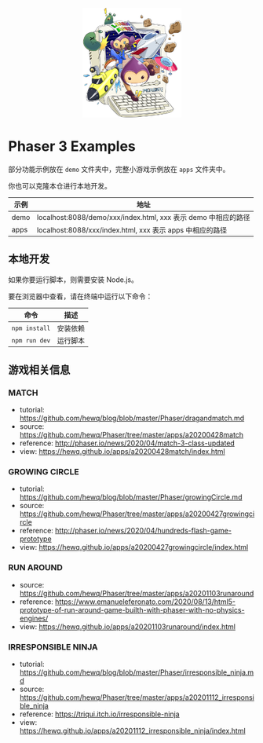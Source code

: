 <p align="center">
  <img width=40% src="md/phaser3-typescript.png">
</p>

# Phaser 3 Examples

部分功能示例放在 `demo` 文件夹中，完整小游戏示例放在 `apps` 文件夹中。

你也可以克隆本仓进行本地开发。

| 示例 | 地址 |
| --- | ---- |
| demo | localhost:8088/demo/xxx/index.html, xxx 表示 demo 中相应的路径 |
| apps | localhost:8088/xxx/index.html, xxx 表示 apps 中相应的路径 |

## 本地开发

如果你要运行脚本，则需要安装 Node.js。

要在浏览器中查看，请在终端中运行以下命令：

| 命令 | 描述 |
| --- | ---- |
| `npm install` | 安装依赖 |
| `npm run dev` | 运行脚本 |

## 游戏相关信息

### MATCH

- tutorial: <https://github.com/hewq/blog/blob/master/Phaser/dragandmatch.md>
- source: <https://github.com/hewq/Phaser/tree/master/apps/a20200428match>
- reference: <http://phaser.io/news/2020/04/match-3-class-updated>
- view: <https://hewq.github.io/apps/a20200428match/index.html>

### GROWING CIRCLE

- tutorial: <https://github.com/hewq/blog/blob/master/Phaser/growingCircle.md>
- source: <https://github.com/hewq/Phaser/tree/master/apps/a20200427growingcircle>
- reference: <http://phaser.io/news/2020/04/hundreds-flash-game-prototype>
- view: <https://hewq.github.io/apps/a20200427growingcircle/index.html>

### RUN AROUND

- source: <https://github.com/hewq/Phaser/tree/master/apps/a20201103runaround>
- reference: <https://www.emanueleferonato.com/2020/08/13/html5-prototype-of-run-around-game-builth-with-phaser-with-no-physics-engines/>
- view: <https://hewq.github.io/apps/a20201103runaround/index.html>

### IRRESPONSIBLE NINJA

- tutorial: <https://github.com/hewq/blog/blob/master/Phaser/irresponsible_ninja.md>
- source: <https://github.com/hewq/Phaser/tree/master/apps/a20201112_irresponsible_ninja>
- reference: <https://triqui.itch.io/irresponsible-ninja>
- view: <https://hewq.github.io/apps/a20201112_irresponsible_ninja/index.html>
  